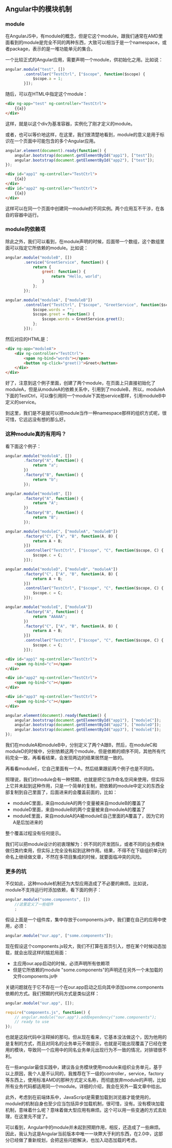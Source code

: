 ## Angular中的模块机制

### module

在AngularJS中，有module的概念，但是它这个module，跟我们通常在AMD里面看到的module是完全不同的两种东西，大致可以相当于是一个namespace，或者package，表示的是一堆功能单元的集合。

一个比较正式的Angular应用，需要声明一个module，供初始化之用。比如说：

```JavaScript
angular.module("test", [])
        .controller("TestCtrl", ["$scope", function($scope) {
            $scope.a = 1;
        }]);
```

随后，可以在HTML中指定这个module：

```HTML
<div ng-app="test" ng-controller="TestCtrl">
    {{a}}
</div>
```

这样，就是以这个div为基准容器，实例化了刚才定义的module。

或者，也可以等价地这样，在这里，我们很清楚地看到，module的意义是用于标识在一个页面中可能包含的多个Angular应用。

```JavaScript
angular.element(document).ready(function() {
    angular.bootstrap(document.getElementById("app1"), ["test"]);
    angular.bootstrap(document.getElementById("app2"), ["test"]);
});
```

```HTML
<div id="app1" ng-controller="TestCtrl">
    {{a}}
</div>
<div id="app2" ng-controller="TestCtrl">
    {{a}}
</div>
```

这样可以在同一个页面中创建同一module的不同实例。两个应用互不干涉，在各自的容器中运行。

### module的依赖项

除此之外，我们可以看到，在module声明的时候，后面带一个数组，这个数组里面可以指定它所依赖的module。比如说：

```JavaScript
angular.module("moduleB", [])
        .service("GreetService", function() {
            return {
                greet: function() {
                    return "Hello, world";
                }
            };
        });

angular.module("moduleA", ["moduleB"])
        .controller("TestCtrl", ["$scope", "GreetService", function($scope, GreetService) {
            $scope.words = "";
            $scope.greet = function() {
                $scope.words = GreetService.greet();
            };
        }]);
```

然后对应的HTML是：

```HTML
<div ng-app="moduleA">
    <div ng-controller="TestCtrl">
        <span ng-bind="words"></span>
        <button ng-click="greet()">Greet</button>
    </div>
</div>
```

好了，注意到这个例子里面，创建了两个module，在页面上只直接初始化了moduleA，但是从moduleA的依赖关系中，引用到了moduleB，所以，moduleA下面的TestCtrl，可以像引用同一个module下其他service那样，引用moduleB中定义的service。

到这里，我们是不是就可以把module当作一种namespace那样的组织方式呢，很可惜，它远远没有想的那么好。

### 这种module真的有用吗？

看下面这个例子：

```JavaScript
angular.module("moduleA", [])
        .factory("A", function() {
            return "a";
        })
        .factory("B", function() {
            return "b";
        });

angular.module("moduleB", [])
        .factory("A", function() {
            return "A";
        })
        .factory("B", function() {
            return "B";
        });

angular.module("moduleC", ["moduleA", "moduleB"])
        .factory("C", ["A", "B", function(A, B) {
            return A + B;
        }])
        .controller("TestCtrl", ["$scope", "C", function($scope, C) {
            $scope.c = C;
        }]);

angular.module("moduleD", ["moduleB", "moduleA"])
        .factory("C", ["A", "B", function(A, B) {
            return A + B;
        }])
        .controller("TestCtrl", ["$scope", "C", function($scope, C) {
            $scope.c = C;
        }]);

angular.module("moduleE", ["moduleA"])
        .factory("A", function() {
            return "AAAAA";
        })
        .factory("C", ["A", "B", function(A, B) {
            return A + B;
        }])
        .controller("TestCtrl", ["$scope", "C", function($scope, C) {
            $scope.c = C;
        }]);
```

```HTML
<div id="app1" ng-controller="TestCtrl">
    <span ng-bind="c"></span>
</div>

<div id="app2" ng-controller="TestCtrl">
    <span ng-bind="c"></span>
</div>

<div id="app3" ng-controller="TestCtrl">
    <span ng-bind="c"></span>
</div>
```

```JavaScript
angular.element(document).ready(function() {
    angular.bootstrap(document.getElementById("app1"), ["moduleC"]);
    angular.bootstrap(document.getElementById("app2"), ["moduleD"]);
    angular.bootstrap(document.getElementById("app3"), ["moduleE"]);
});
```

我们在moduleA和moduleB中，分别定义了两个A跟B，然后，在moduleC和moduleD的时候中，分别依赖这两个module，但是依赖的顺序不同，其他所有代码完全一致，再看看结果，会发现两边的结果居然是一致的。

再看看moduleE，它自己里面有一个A，然后结果跟前两个例子也是不同的。

照理说，我们对module会有一种预期，也就是把它当作命名空间来使用，但实际上它并未起到这种作用，只是一个简单的复制，把依赖的module中定义的东西全部复制到自己里面了，后面进来的会覆盖前面的，比如：

- moduleC里面，来自moduleA的两个变量被来自moduleB的覆盖了
- moduleD里面，来自moduleB的两个变量被来自moduleA的覆盖了
- moduleE里面，来自moduleA的A被moduleE自己里面的A覆盖了，因为它的A是后加进来的

整个覆盖过程没有任何提示。

我们可以把module设计的初衷理解为：供不同的开发团队，或者不同的业务模块做归类约束用，但实际上完全没有起到这种作用。结果，不得不在下级组织单元的命名上继续做文章，不然在多项目集成的时候，就要面临冲突的风险。

### 更多的坑

不仅如此，这种module机制还为大型应用造成了不必要的麻烦。比如说，module不支持运行时添加依赖，看下面的例子：

```JavaScript
angular.module("some.components", [])
    //这里定义了一些组件
    ;
```

假设上面是一个组件库，集中存放于components.js中，我们要在自己的应用中使用，必须：

```JavaScript
angular.module("our.app", ["some.components"]);
```

现在假设这个components.js较大，我们不打算在首页引入，想在某个时候动态加载，就会出现这样的尴尬局面：

- 主应用our.app启动的时候，必须声明所有依赖项
- 但是它所依赖的module "some.components"的声明还在另外一个未加载的文件components.js中

关键问题就在于它不存在一个在our.app启动之后向其中添加some.components依赖的方式。我们预期的代码方式是类似这样：

```JavaScript
angular.module("our.app", []);

require("components.js", function() {
    // angular.module("our.app").addDependency("some.components");
    // ready to use    
});
```

也就是这段代码中注释掉的那句。但从现在看来，它基本没法做这个，因为他用的是复制的方式，而且对同名的业务单元不做提示，也就是可能出现覆盖了已经在使用的模块，导致同一个应用中的同名业务单元出现行为不一致的情况，对排错很不利。

在一些angular最佳实践中，建议各业务模块使用module来组织业务单元，基于以上原因，我个人是不认同的，我推荐在下一级的controller，service，factory等东西上，使用标准AMD的那种方式定义名称，而彻底放弃module的声明，比如所有业务代码都适用同一个module。详细的介绍，我会在另外一篇文章中给出。

此外，考虑到在前端体系中，JavaScript是需要加载到浏览器才能使用的，module的机制自身也至少应当包括异步加载机制，很可惜，没有。没有模块加载机制，意味着什么呢？意味着做大型应用有麻烦。这个可以用一些变通的方式去处理，在这里先不提了。

可以看到，Angular中的module并未起到预期作用，相反，还造成了一些麻烦。因此，我认为这是Angular当前版本中唯一一块弊大于利的东西，在2.0中，这部分已经做了重新规划，会把这些问题解决，也加入动态加载的考虑。